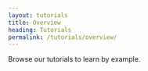 ```yaml
---
layout: tutorials
title: Overview
heading: Tutorials
permalink: /tutorials/overview/
---
```


Browse our tutorials to learn by example.

